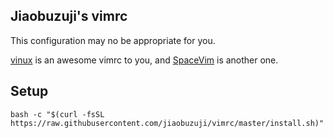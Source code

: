 ## Jiaobuzuji's vimrc

This configuration may no be appropriate for you.

[vinux](http://github.com/tracyone/vinux) is an awesome vimrc to you, and [SpaceVim](https://github.com/SpaceVim/SpaceVim) is another one.

## Setup
```
bash -c "$(curl -fsSL https://raw.githubusercontent.com/jiaobuzuji/vimrc/master/install.sh)"
```
